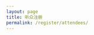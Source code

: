 ```yaml
---
layout: page
title: 听众注册
permalink: /register/attendees/
---
```


<script src="https://jinshuju.net/f/2sAI3F/embedded.js?banner=show&background=white&height=1322"></script>
